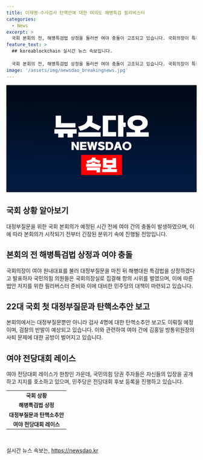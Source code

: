 ```yaml
---
title: 이재명 수사검사 탄핵안에 대한 여의도 해병특검 필리버스터
categories:
  - News
excerpt: >
  국회 본회의 전, 해병특검법 상정을 둘러싼 여야 충돌이 고조되고 있습니다. 국회의장이 특검법 상정 계획을 발표한 가운데 국민의힘 의원들이 항의 시위를 벌이고, 법안 저지를 위한 필리버스터 준비에 돌입했습니다. 이에 민주당은 필리버스터 종결과 특검법 통과를 목표로 표결을 진행할 계획이며, 대정부질문도 해병특검 관련으로 예상됩니다. 또한 검사 4명에 대한 탄핵소추안 보고와 김홍일 방통위원장의 사퇴 문제가 논의되고 있습니다. 여야 전당대회 레이스 역시 활발해지고 있으며, 국민의힘 당권 주자들의 비전발표회 내용도 주목받고 있습니다.
feature_text: >
  ## koreablockchain 실시간 뉴스 속보입니다.

  국회 본회의 전, 해병특검법 상정을 둘러싼 여야 충돌이 고조되고 있습니다. 국회의장이 특검법 상정 계획을 발표한 가운데 국민의힘 의원들이 항의 시위를 벌이고, 법안 저지를 위한 필리버스터 준비에 돌입했습니다. 이에 민주당은 필리버스터 종결과 특검법 통과를 목표로 표결을 진행할 계획이며, 대정부질문도 해병특검 관련으로 예상됩니다. 또한 검사 4명에 대한 탄핵소추안 보고와 김홍일 방통위원장의 사퇴 문제가 논의되고 있습니다. 여야 전당대회 레이스 역시 활발해지고 있으며, 국민의힘 당권 주자들의 비전발표회 내용도 주목받고 있습니다.
image: '/assets/img/newsdao_breakingnews.jpg'
---
```


<p><img src="/assets/img/newsdao_breakingnews.jpg" alt="koreablockchain 속보" /></p>

<h2 data-ke-size="size26">국회 상황 알아보기</h2>

<p data-ke-size="size16">대정부질문을 위한 국회 본회의가 예정된 시간 전에 여야 간의 충돌이 발생하였으며, 이에 따라 본회의가 시작되기 전부터 긴장된 분위기 속에 진행될 전망입니다.</p>

<h2 data-ke-size="size26">본회의 전 해병특검법 상정과 여야 충돌</h2>

<p data-ke-size="size16">국회의장이 여야 원내대표를 불러 대정부질문을 마친 뒤 해병대원 특검법을 상정하겠다고 발표하자 국민의힘 의원들은 국회의장실로 집결해 항의 시위를 벌였으며, 이에 따른 법안 저지를 위한 필리버스터 준비와 이에 대비한 민주당의 대책이 마련되고 있습니다.</p>

<h2 data-ke-size="size26">22대 국회 첫 대정부질문과 탄핵소추안 보고</h2>

<p data-ke-size="size16">본회의에서는 대정부질문뿐만 아니라 검사 4명에 대한 탄핵소추안 보고도 이뤄질 예정이며, 검찰의 반발이 예상되고 있습니다. 이와 관련하여 여야 간에 김홍일 방통위원장의 사퇴 문제에 대한 공방이 벌어지고 있습니다.</p>

<h2 data-ke-size="size26">여야 전당대회 레이스</h2>

<p data-ke-size="size16">여야 전당대회 레이스가 한창인 가운데, 국민의힘 당권 주자들은 자신들의 입장을 공개하고 지지를 호소하고 있으며, 민주당은 전당대회 후보 등록을 진행하고 있습니다.</p>

<table>
  <tr>
    <td style="text-align: center; height: 17px;"><b>국회 상황</b></td>
  </tr>
  <tr>
    <td style="text-align: center; height: 17px;"><b>해병특검법 상정</b></td>
  </tr>
  <tr>
    <td style="text-align: center; height: 17px;"><b>대정부질문과 탄핵소추안</b></td>
  </tr>
  <tr>
    <td style="text-align: center; height: 17px;"><b>여야 전당대회 레이스</b></td>
  </tr>
</table>

<p data-ke-size="size16">&nbsp;</p>
실시간 뉴스 속보는, <a href="https://newsdao.kr" rel="dofollow">https://newsdao.kr</a>


